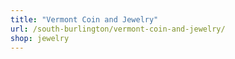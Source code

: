 ```yaml
---
title: "Vermont Coin and Jewelry"
url: /south-burlington/vermont-coin-and-jewelry/
shop: jewelry
---
```

